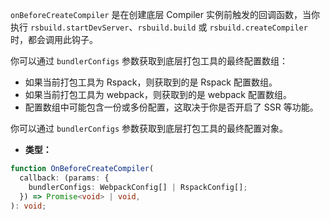 `onBeforeCreateCompiler` 是在创建底层 Compiler 实例前触发的回调函数，当你执行 `rsbuild.startDevServer`、`rsbuild.build` 或 `rsbuild.createCompiler` 时，都会调用此钩子。

你可以通过 `bundlerConfigs` 参数获取到底层打包工具的最终配置数组：

- 如果当前打包工具为 Rspack，则获取到的是 Rspack 配置数组。
- 如果当前打包工具为 webpack，则获取到的是 webpack 配置数组。
- 配置数组中可能包含一份或多份配置，这取决于你是否开启了 SSR 等功能。

你可以通过 `bundlerConfigs` 参数获取到底层打包工具的最终配置对象。

- **类型：**

```ts
function OnBeforeCreateCompiler(
  callback: (params: {
    bundlerConfigs: WebpackConfig[] | RspackConfig[];
  }) => Promise<void> | void,
): void;
```
